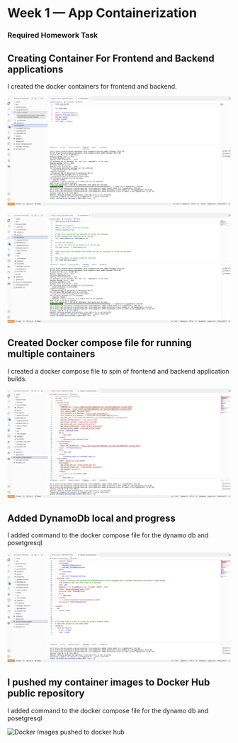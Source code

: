 # Week 1 — App Containerization


### Required Homework Task

## Creating Container For Frontend and Backend applications

I created the docker containers for frontend and backend. 

![Image of Docker file for frontend](assets/Frontend%20Docker%20FIle.png)

![Images of Dockerfile for Backend](assets/Backend%20Docker%20File.png)


## Created Docker compose file for running multiple containers

I created a docker compose file to spin of frontend and backend application builds.

![Images of Docker Compose file](assets/Docker%20Compose%20File%20ofor%20front%20end%20and%20backend.png)

## Added DynamoDb local and progress

I added command to the docker compose file for the dynamo db and posetgresql

![Images of Added Commands to docker compose file for DynamoDB and postgresql](assets/Dynamo%20db%20and%20Postgreql.png)



## I pushed my container images to Docker Hub public repository

I added command to the docker compose file for the dynamo db and posetgresql

![Docker Images pushed to docker hub](assets/DockerImages.png)
